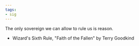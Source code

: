 ```yaml
---
tags:
- sig
---
```




The only sovereign we can allow to rule us is reason.

- Wizard's Sixth Rule, "Faith of the Fallen" by Terry Goodkind